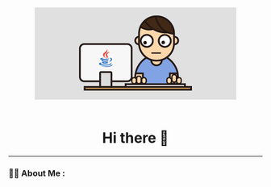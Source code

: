 

<div id="header" align="center">
  <img src="resources/gif/coding_java.gif" width="400"/>
  <div id="badges" align="center">
  <img src="https://komarev.com/ghpvc/?username=KatranRu&style=flat-square&color=blue" alt=""/>  
  </div>
  <h1>
    Hi there 👋
  </h1>
</div>

---

### :man_technologist: About Me :


